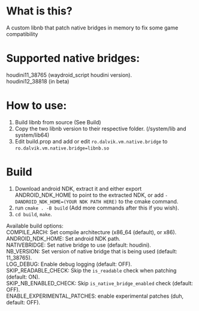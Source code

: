 # What is this?
A custom libnb that patch native bridges in memory to fix some game compatibility

# Supported native bridges:
houdini11_38765 (waydroid_script houdini version).\
houdini12_38818 (in beta)

# How to use:
1. Build libnb from source (See Build)
2. Copy the two libnb version to their respective folder. (/system/lib and system/lib64)
3. Edit build.prop and add or edit ``ro.dalvik.vm.native.bridge`` to ``ro.dalvik.vm.native.bridge=libnb.so``

# Build
1. Download android NDK, extract it and either export ANDROID_NDK_HOME to point to the extracted NDK, or add ``-DANDROID_NDK_HOME=(YOUR NDK PATH HERE)`` to the cmake command.
2. run ``cmake . -B build`` (Add more commands after this if you wish).
3. ``cd build``, ``make``.

Available build options:\
COMPILE_ARCH: Set compile architecture (x86_64 (default), or x86).\
ANDROID_NDK_HOME: Set android NDK path. \
NATIVEBRIDGE: Set native bridge to use (default: houdini).\
NB_VERSION: Set version of native bridge that is being used (default: 11_38765).\
LOG_DEBUG: Enable debug logging (default: OFF).\
SKIP_READABLE_CHECK: Skip the ``is_readable`` check when patching (default: ON).\
SKIP_NB_ENABLED_CHECK: Skip ``is_native_bridge_enabled`` check (default: OFF). \
ENABLE_EXPERIMENTAL_PATCHES: enable experimental patches (duh, default: OFF).



